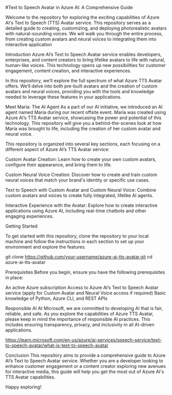 #Text to Speech Avatar in Azure AI: A Comprehensive Guide

Welcome to the repository for exploring the exciting capabilities of Azure AI's Text to Speech (TTS) Avatar service. This repository serves as a detailed guide to creating, customizing, and deploying photorealistic avatars with natural-sounding voices. We will walk you through the entire process, from creating custom avatars and neural voices to integrating them into interactive application

Introduction
Azure AI’s Text to Speech Avatar service enables developers, enterprises, and content creators to bring lifelike avatars to life with natural, human-like voices. This technology opens up new possibilities for customer engagement, content creation, and interactive experiences.

In this repository, we’ll explore the full spectrum of what Azure TTS Avatar offers. We’ll delve into both pre-built avatars and the creation of custom avatars and neural voices, providing you with the tools and knowledge needed to leverage these features in your applications.

Meet Maria: The AI Agent
As a part of our AI initiative, we introduced an AI agent named Maria during our recent offsite event. Maria was created using Azure AI’s TTS Avatar service, showcasing the power and potential of this technology. This repository will give you a behind-the-scenes look at how Maria was brought to life, including the creation of her custom avatar and neural voice.


This repository is organized into several key sections, each focusing on a different aspect of Azure AI’s TTS Avatar service:

Custom Avatar Creation: Learn how to create your own custom avatars, configure their appearance, and bring them to life.

Custom Neural Voice Creation: Discover how to create and train custom neural voices that match your brand's identity or specific use cases.

Text to Speech with Custom Avatar and Custom Neural Voice: Combine custom avatars and voices to create fully integrated, lifelike AI agents.

Interactive Experience with the Avatar: Explore how to create interactive applications using Azure AI, including real-time chatbots and other engaging experiences.

Getting Started

To get started with this repository, clone the repository to your local machine and follow the instructions in each section to set up your environment and explore the features.

git clone https://github.com/your-username/azure-ai-tts-avatar.git
cd azure-ai-tts-avatar

Prerequisites
Before you begin, ensure you have the following prerequisites in place:

An active Azure subscription
Access to Azure AI’s Text to Speech Avatar service (apply for Custom Avatar and Neural Voice access if required)
Basic knowledge of Python, Azure CLI, and REST APIs

Responsible AI
At Microsoft, we are committed to developing AI that is fair, reliable, and safe. As you explore the capabilities of Azure TTS Avatar, please keep in mind the importance of responsible AI practices. This includes ensuring transparency, privacy, and inclusivity in all AI-driven applications.

https://learn.microsoft.com/en-us/azure/ai-services/speech-service/text-to-speech-avatar/what-is-text-to-speech-avatar

Conclusion
This repository aims to provide a comprehensive guide to Azure AI’s Text to Speech Avatar service. Whether you are a developer looking to enhance customer engagement or a content creator exploring new avenues for interactive media, this guide will help you get the most out of Azure AI's TTS Avatar capabilities.

Happy exploring!

